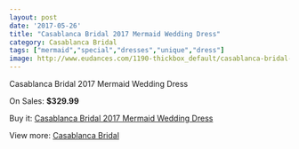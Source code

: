 ```yaml
---
layout: post
date: '2017-05-26'
title: "Casablanca Bridal 2017 Mermaid Wedding Dress"
category: Casablanca Bridal
tags: ["mermaid","special","dresses","unique","dress"]
image: http://www.eudances.com/1190-thickbox_default/casablanca-bridal-2017-mermaid-wedding-dress.jpg
---
```

Casablanca Bridal 2017 Mermaid Wedding Dress

On Sales: **$329.99**
<a href="https://www.eudances.com/en/casablanca-bridal/423-casablanca-bridal-2017-mermaid-wedding-dress.html"><amp-img layout="responsive" width="600" height="600" src="//www.eudances.com/1190-thickbox_default/casablanca-bridal-2017-mermaid-wedding-dress.jpg" alt="Casablanca Bridal 2017 Mermaid Wedding Dress 0" /></a>
<a href="https://www.eudances.com/en/casablanca-bridal/423-casablanca-bridal-2017-mermaid-wedding-dress.html"><amp-img layout="responsive" width="600" height="600" src="//www.eudances.com/1192-thickbox_default/casablanca-bridal-2017-mermaid-wedding-dress.jpg" alt="Casablanca Bridal 2017 Mermaid Wedding Dress 1" /></a>
<a href="https://www.eudances.com/en/casablanca-bridal/423-casablanca-bridal-2017-mermaid-wedding-dress.html"><amp-img layout="responsive" width="600" height="600" src="//www.eudances.com/1191-thickbox_default/casablanca-bridal-2017-mermaid-wedding-dress.jpg" alt="Casablanca Bridal 2017 Mermaid Wedding Dress 2" /></a>

Buy it: [Casablanca Bridal 2017 Mermaid Wedding Dress](https://www.eudances.com/en/casablanca-bridal/423-casablanca-bridal-2017-mermaid-wedding-dress.html "Casablanca Bridal 2017 Mermaid Wedding Dress")

View more: [Casablanca Bridal](https://www.eudances.com/en/4-casablanca-bridal "Casablanca Bridal")